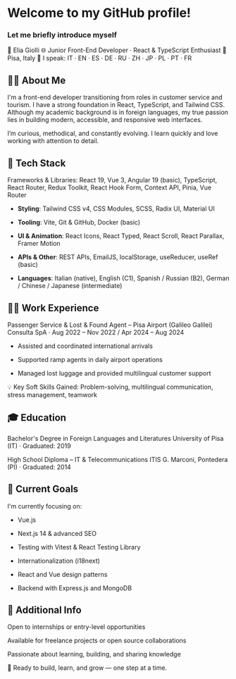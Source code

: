 # Welcome to my GitHub profile!
### Let me briefly introduce myself
💼 Elia Giolli
🌐 Junior Front-End Developer · React & TypeScript Enthusiast
📍 Pisa, Italy
💬 I speak: IT · EN · ES · DE · RU · ZH · JP · PL · PT · FR

## 🧑‍💻 About Me
I'm a front-end developer transitioning from roles in customer service and tourism. I have a strong foundation in React, TypeScript, and Tailwind CSS.
Although my academic background is in foreign languages, my true passion lies in building modern, accessible, and responsive web interfaces.

I’m curious, methodical, and constantly evolving. I learn quickly and love working with attention to detail.

## 🧪 Tech Stack
Frameworks & Libraries: React 19, Vue 3, Angular 19 (basic), TypeScript, React Router, Redux Toolkit, React Hook Form, Context API, Pinia, Vue Router

- **Styling**: Tailwind CSS v4, CSS Modules, SCSS, Radix UI, Material UI

- **Tooling**: Vite, Git & GitHub, Docker (basic)

- **UI & Animation**: React Icons, React Typed, React Scroll, React Parallax, Framer Motion

- **APIs & Other**: REST APIs, EmailJS, localStorage, useReducer, useRef (basic)

- **Languages**: Italian (native), English (C1), Spanish / Russian (B2), German / Chinese / Japanese (intermediate)

## 👨‍💼 Work Experience
Passenger Service & Lost & Found Agent – Pisa Airport (Galileo Galilei)
Consulta SpA · Aug 2022 – Nov 2022 / Apr 2024 – Aug 2024

- Assisted and coordinated international arrivals

- Supported ramp agents in daily airport operations

- Managed lost luggage and provided multilingual customer support

💡 Key Soft Skills Gained: Problem-solving, multilingual communication, stress management, teamwork

## 🎓 Education
Bachelor's Degree in Foreign Languages and Literatures
University of Pisa (IT) · Graduated: 2019

High School Diploma – IT & Telecommunications
ITIS G. Marconi, Pontedera (PI) · Graduated: 2014

## 🚀 Current Goals
I'm currently focusing on:

- Vue.js

- Next.js 14 & advanced SEO

- Testing with Vitest & React Testing Library

- Internationalization (i18next)

- React and Vue design patterns

- Backend with Express.js and MongoDB

## 📎 Additional Info
Open to internships or entry-level opportunities

Available for freelance projects or open source collaborations

Passionate about learning, building, and sharing knowledge

🎯 Ready to build, learn, and grow — one step at a time.
